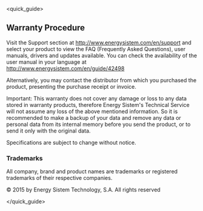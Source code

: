 <quick_guide>
## Warranty Procedure

Visit the Support section at http://www.energysistem.com/en/support and select your product to view the FAQ (Frequently Asked Questions), user manuals, drivers and updates available. 
You can check the availability of the user manual in your language at http://www.energysistem.com/en/guide/42498

Alternatively, you may contact the distributor from which you purchased the product, presenting the purchase receipt or invoice.

Important: This warranty does not cover any damage or loss to any data stored in warranty products, therefore Energy Sistem's Technical Service will not assume any loss of the above mentioned information. So it is recommended to make a backup of your data and remove any data or personal data from its internal memory before you send the product, or to send it only with the original data. 

Specifications are subject to change without notice.

### Trademarks
All company, brand and product names are trademarks or registered trademarks of their respective companies.

© 2015 by Energy Sistem Technology, S.A. All rights reserved

</quick_guide>
